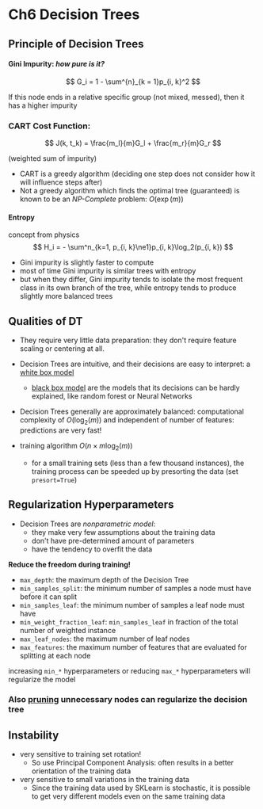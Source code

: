 # Ch6 Decision Trees

## Principle of Decision Trees

#### Gini Impurity: *how pure is it?*

$$
G_i = 1 - \sum^{n}_{k = 1}p_{i, k}^2
$$

If this node ends in a relative specific group (not mixed, messed), then it has a higher impurity

### CART Cost Function:

$$
J(k, t_k) = \frac{m_l}{m}G_l + \frac{m_r}{m}G_r
$$

(weighted sum of impurity)

- CART is a greedy algorithm (deciding one step does not consider how it will influence steps after)
- Not a greedy algorithm which finds the optimal tree (guaranteed) is known to be an *NP-Complete* problem: $O(\exp(m))$ 

#### Entropy

concept from physics
$$
H_i = - \sum^n_{k=1, p_{i, k}\ne1}p_{i, k}\log_2(p_{i, k})
$$

- Gini impurity is slightly faster to compute
- most of time Gini impurity is similar trees with entropy
- but when they differ, Gini impurity tends to isolate the most frequent class in its own branch of the tree, while entropy tends to produce slightly more balanced trees

## Qualities of DT

- They require very little data preparation: they don't require feature scaling or centering at all.

- Decision Trees are intuitive, and their decisions are easy to interpret: a <u>white box model</u>
  - <u>black box model</u> are the models that its decisions can be hardly explained, like random forest or Neural Networks

- Decision Trees generally are approximately balanced: computational complexity of $O(\log_2(m))$ and independent of number of features: predictions are very fast!
- training algorithm $O(n\times m \log_2(m))$
  - for a small training sets (less than a few thousand instances), the training process can be speeded up by presorting the data (set `presort=True`) 

## Regularization Hyperparameters

- Decision Trees are *nonparametric model*:
  - they make very few assumptions about the training data
  - don't have pre-determined amount of parameters
  - have the tendency to overfit the data



**Reduce the freedom during training!**

- `max_depth`: the maximum depth of the Decision Tree
- `min_samples_split`: the minimum number of samples a node must have before it can split
- `min_samples_leaf`: the minimum number of samples a leaf node must have
- `min_weight_fraction_leaf`: `min_samples_leaf` in fraction of the total number of weighted instance
- `max_leaf_nodes`: the maximum number of leaf nodes
- `max_features`: the maximum number of features that are evaluated for splitting at each node

increasing `min_*` hyperparameters or reducing `max_*` hyperparameters will regularize the model



### Also <u>pruning</u> unnecessary nodes can regularize the decision tree



## Instability

- very sensitive to training set rotation!
  - So use Principal Component Analysis: often results in a better orientation of the training data
- very sensitive to small variations in the training data
  - Since the training data used by SKLearn is stochastic, it is possible to get very different models even on the same training data

